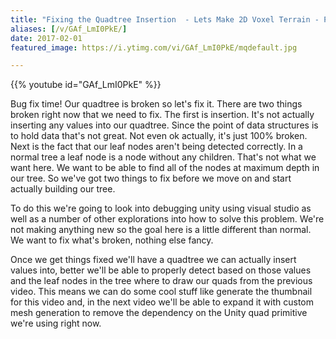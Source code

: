 ```yaml
---
title: "Fixing the Quadtree Insertion  - Lets Make 2D Voxel Terrain - Part 4"
aliases: [/v/GAf_LmI0PkE/]
date: 2017-02-01
featured_image: https://i.ytimg.com/vi/GAf_LmI0PkE/mqdefault.jpg

---
```


{{% youtube id="GAf_LmI0PkE" %}}

Bug fix time! Our quadtree is broken so let's fix it. There are two things broken right now that we need to fix. The first is insertion. It's not actually inserting any values into our quadtree. Since the point of data structures is to hold data that's not great. Not even ok actually, it's just 100% broken. Next is the fact that our leaf nodes aren't being detected correctly. In a normal tree a leaf node is a node without any children. That's not what we want here. We want to be able to find all of the nodes at maximum depth in our tree. So we've got two things to fix before we move on and start actually building our tree.

To do this we're going to look into debugging unity using visual studio as well as a number of other explorations into how to solve this problem. We're not making anything new so the goal here is a little different than normal. We want to fix what's broken, nothing else fancy.

Once we get things fixed we'll have a quadtree we can actually insert values into, better we'll be able to properly detect based on those values and the leaf nodes in the tree where to draw our quads from the previous video. This means we can do some cool stuff like generate the thumbnail for this video and, in the next video we'll be able to expand it with custom mesh generation to remove the dependency on the Unity quad primitive we're using right now.